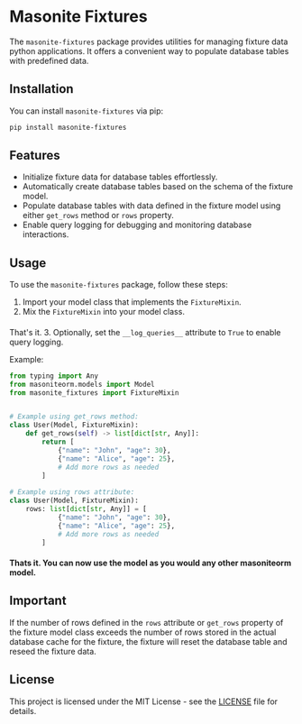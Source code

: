 # Masonite Fixtures

The `masonite-fixtures` package provides utilities for managing fixture data python applications. It offers a convenient way to populate database tables with predefined data.

## Installation

You can install `masonite-fixtures` via pip:

```bash
pip install masonite-fixtures
```

## Features

- Initialize fixture data for database tables effortlessly.
- Automatically create database tables based on the schema of the fixture model.
- Populate database tables with data defined in the fixture model using either `get_rows` method or `rows` property.
- Enable query logging for debugging and monitoring database interactions.

## Usage

To use the `masonite-fixtures` package, follow these steps:

1. Import your model class that implements the `FixtureMixin`.
2. Mix the `FixtureMixin` into your model class.
####
That's it. 
3. Optionally, set the `__log_queries__` attribute to `True` to enable query logging.

Example:

```python
from typing import Any
from masoniteorm.models import Model
from masonite_fixtures import FixtureMixin


# Example using get_rows method:
class User(Model, FixtureMixin):
    def get_rows(self) -> list[dict[str, Any]]:
        return [
            {"name": "John", "age": 30},
            {"name": "Alice", "age": 25},
            # Add more rows as needed
        ]
    
# Example using rows attribute:
class User(Model, FixtureMixin):
    rows: list[dict[str, Any]] = [
            {"name": "John", "age": 30},
            {"name": "Alice", "age": 25},
            # Add more rows as needed
        ]    

```
#### Thats it. You can now use the model as you would any other masoniteorm model. 

## Important
If the number of rows defined in the `rows` attribute or `get_rows` property of the fixture model class exceeds the number of rows stored in the actual database cache for the fixture, the fixture will reset the database table and reseed the fixture data.

## License

This project is licensed under the MIT License - see the [LICENSE](LICENSE) file for details.
```
